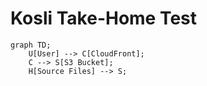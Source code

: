 # Kosli Take-Home Test

```mermaid
graph TD;
    U[User] --> C[CloudFront];
    C --> S[S3 Bucket];
    H[Source Files] --> S;
```
